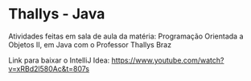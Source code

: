 # Thallys - Java
Atividades feitas em sala de aula da matéria: Programação Orientada a Objetos II, em Java com o Professor Thallys Braz

Link para baixar o IntelliJ Idea: https://www.youtube.com/watch?v=xRBd2l580Ac&t=807s
